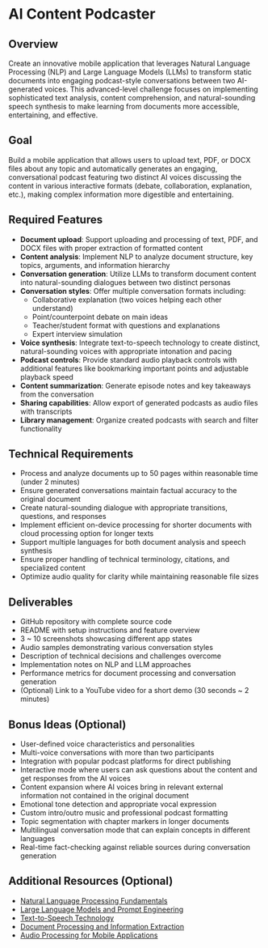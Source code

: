 # AI Content Podcaster

## Overview
Create an innovative mobile application that leverages Natural Language Processing (NLP) and Large Language Models (LLMs) to transform static documents into engaging podcast-style conversations between two AI-generated voices. This advanced-level challenge focuses on implementing sophisticated text analysis, content comprehension, and natural-sounding speech synthesis to make learning from documents more accessible, entertaining, and effective.

## Goal
Build a mobile application that allows users to upload text, PDF, or DOCX files about any topic and automatically generates an engaging, conversational podcast featuring two distinct AI voices discussing the content in various interactive formats (debate, collaboration, explanation, etc.), making complex information more digestible and entertaining.

## Required Features
- **Document upload**: Support uploading and processing of text, PDF, and DOCX files with proper extraction of formatted content
- **Content analysis**: Implement NLP to analyze document structure, key topics, arguments, and information hierarchy
- **Conversation generation**: Utilize LLMs to transform document content into natural-sounding dialogues between two distinct personas
- **Conversation styles**: Offer multiple conversation formats including:
  - Collaborative explanation (two voices helping each other understand)
  - Point/counterpoint debate on main ideas
  - Teacher/student format with questions and explanations
  - Expert interview simulation
- **Voice synthesis**: Integrate text-to-speech technology to create distinct, natural-sounding voices with appropriate intonation and pacing
- **Podcast controls**: Provide standard audio playback controls with additional features like bookmarking important points and adjustable playback speed
- **Content summarization**: Generate episode notes and key takeaways from the conversation
- **Sharing capabilities**: Allow export of generated podcasts as audio files with transcripts
- **Library management**: Organize created podcasts with search and filter functionality

## Technical Requirements
- Process and analyze documents up to 50 pages within reasonable time (under 2 minutes)
- Ensure generated conversations maintain factual accuracy to the original document
- Create natural-sounding dialogue with appropriate transitions, questions, and responses
- Implement efficient on-device processing for shorter documents with cloud processing option for longer texts
- Support multiple languages for both document analysis and speech synthesis
- Ensure proper handling of technical terminology, citations, and specialized content
- Optimize audio quality for clarity while maintaining reasonable file sizes

## Deliverables
- GitHub repository with complete source code
- README with setup instructions and feature overview
- 3 ~ 10 screenshots showcasing different app states
- Audio samples demonstrating various conversation styles
- Description of technical decisions and challenges overcome
- Implementation notes on NLP and LLM approaches
- Performance metrics for document processing and conversation generation
- (Optional) Link to a YouTube video for a short demo (30 seconds ~ 2 minutes)

## Bonus Ideas (Optional)
- User-defined voice characteristics and personalities
- Multi-voice conversations with more than two participants
- Integration with popular podcast platforms for direct publishing
- Interactive mode where users can ask questions about the content and get responses from the AI voices
- Content expansion where AI voices bring in relevant external information not contained in the original document
- Emotional tone detection and appropriate vocal expression
- Custom intro/outro music and professional podcast formatting
- Topic segmentation with chapter markers in longer documents
- Multilingual conversation mode that can explain concepts in different languages
- Real-time fact-checking against reliable sources during conversation generation

## Additional Resources (Optional)
- [Natural Language Processing Fundamentals](https://web.stanford.edu/~jurafsky/slp3/)
- [Large Language Models and Prompt Engineering](https://www.promptingguide.ai/)
- [Text-to-Speech Technology](https://cloud.google.com/text-to-speech/docs/basics)
- [Document Processing and Information Extraction](https://spacy.io/usage/processing-pipelines)
- [Audio Processing for Mobile Applications](https://developer.apple.com/documentation/avfaudio)
